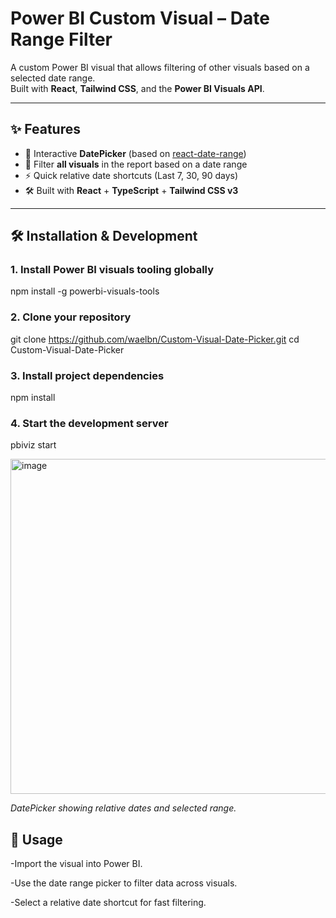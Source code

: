 # Power BI Custom Visual – Date Range Filter

A custom Power BI visual that allows filtering of other visuals based on a selected date range.  
Built with **React**, **Tailwind CSS**, and the **Power BI Visuals API**.

---

## ✨ Features

- 📅 Interactive **DatePicker** (based on [react-date-range](https://github.com/hypeserver/react-date-range))
- 🎯 Filter **all visuals** in the report based on a date range
- ⚡ Quick relative date shortcuts (Last 7, 30, 90 days)
- 🛠 Built with **React** + **TypeScript** + **Tailwind CSS v3**

---

## 🛠 Installation & Development

### 1. Install Power BI visuals tooling globally
npm install -g powerbi-visuals-tools

### 2. Clone your repository
git clone https://github.com/waelbn/Custom-Visual-Date-Picker.git
cd Custom-Visual-Date-Picker

### 3. Install project dependencies
npm install

### 4. Start the development server
pbiviz start


<img width="1045" height="536" alt="image" src="https://github.com/user-attachments/assets/f4e9eb30-a415-4ea5-bdf0-50e8162c7b45" />

*DatePicker showing relative dates and selected range.*


## 🚀 Usage

-Import the visual into Power BI.

-Use the date range picker to filter data across visuals.

-Select a relative date shortcut for fast filtering.
